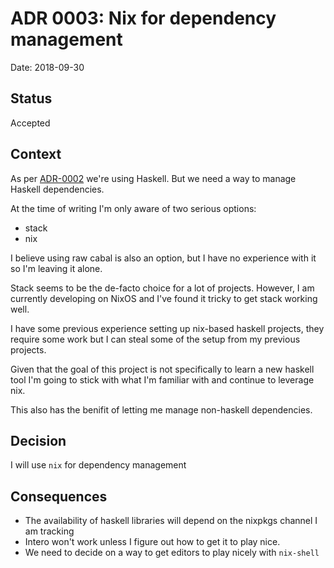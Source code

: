 # ADR 0003: Nix for dependency management

Date: 2018-09-30

## Status

Accepted

## Context

As per [ADR-0002](adr-0002-use-haskell.md) we're using Haskell. But we need a way to manage
Haskell dependencies.

At the time of writing I'm only aware of two serious options:

- stack
- nix

I believe using raw cabal is also an option, but I have no experience with it so I'm leaving it
alone.

Stack seems to be the de-facto choice for a lot of projects. However, I am currently developing
on NixOS and I've found it tricky to get stack working well.

I have some previous experience setting up nix-based haskell projects, they require some work but
I can steal some of the setup from my previous projects.

Given that the goal of this project is not specifically to learn a new haskell tool I'm going to
stick with what I'm familiar with and continue to leverage nix.

This also has the benifit of letting me manage non-haskell dependencies.

## Decision

I will use `nix` for dependency management

## Consequences

- The availability of haskell libraries will depend on the nixpkgs channel I am tracking
- Intero won't work unless I figure out how to get it to play nice.
- We need to decide on a way to get editors to play nicely with `nix-shell`
